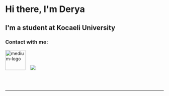 # Hi there, I'm Derya

## I'm a student at Kocaeli University


### Contact with me:
[<img width="64" height="64" src="https://img.icons8.com/sf-black/64/000000/medium-logo.png" alt="medium-logo"/>][Medium]
&nbsp;&nbsp;
[<img src="https://img.icons8.com/fluency/48/000000/linkedin.png"/>][linkedin]

</svg>
<br />
<br />

---
 

</details>

[linkedin]: https://www.linkedin.com/in/derya-gelmez/
[Medium]: https://medium.com/@deryagelmez
